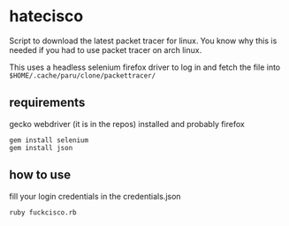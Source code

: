 # hatecisco
Script to download the latest packet tracer for linux.
You know why this is needed if you had to use packet tracer on arch linux.

This uses a headless selenium firefox driver to log in and fetch the file into `$HOME/.cache/paru/clone/packettracer/`


## requirements

gecko webdriver (it is in the repos) installed and probably firefox

```
gem install selenium
gem install json
```

## how to use

fill your login credentials in the credentials.json

```
ruby fuckcisco.rb
```


